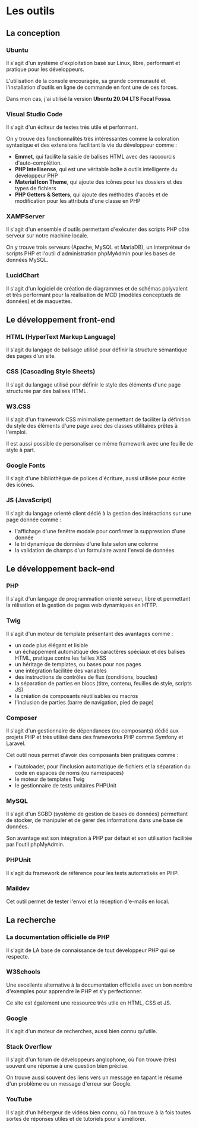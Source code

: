 # Les outils

## La conception

### Ubuntu

Il s'agit d'un système d'exploitation basé sur Linux, libre, performant et pratique pour les développeurs.

L'utilisation de la console encouragée, sa grande communauté et l'installation d'outils en ligne de commande en font une de ces forces.

Dans mon cas, j'ai utilisé la version **Ubuntu 20.04 LTS Focal Fossa**.

### Visual Studio Code

Il s'agit d'un éditeur de textes très utile et performant.

On y trouve des fonctionnalités très intéressantes comme la coloration syntaxique et des extensions facilitant la vie du développeur comme :
- **Emmet**, qui facilite la saisie de balises HTML avec des raccourcis d'auto-complétion.
- **PHP Intellisense**, qui est une véritable boîte à outils intelligente du développeur PHP
- **Material Icon Theme**, qui ajoute des icônes pour les dossiers et des types de fichiers
- **PHP Getters & Setters**, qui ajoute des méthodes d'accès et de modification pour les attributs d'une classe en PHP

### XAMPServer

Il s'agit d'un ensemble d'outils permettant d'exécuter des scripts PHP côté serveur sur notre machine locale.

On y trouve trois serveurs (Apache, MySQL et MariaDB), un interpréteur de scripts PHP et l'outil d'administration phpMyAdmin pour les bases de données MySQL.

### LucidChart

Il s'agit d'un logiciel de création de diagrammes et de schémas polyvalent et très performant pour la réalisation de MCD (modèles conceptuels de données) et de maquettes.

## Le développement front-end

### HTML (HyperText Markup Language)

Il s'agit du langage de balisage utilisé pour définir la structure sémantique des pages d'un site.

### CSS (Cascading Style Sheets)

Il s'agit du langage utilisé pour définir le style des éléments d'une page structurée par des balises HTML.

### W3.CSS

Il s'agit d'un framework CSS minimaliste permettant de faciliter la définition du style des éléments d'une page avec des classes utilitaires prêtes à l'emploi.

Il est aussi possible de personaliser ce même framework avec une feuille de style à part.

### Google Fonts

Il s'agit d'une bibliothèque de polices d'écriture, aussi utilisée pour écrire des icônes.

### JS (JavaScript)

Il s'agit du langage orienté client dédié à la gestion des intéractions sur une page donnée comme :
- l'affichage d'une fenêtre modale pour confirmer la suppression d'une donnée
- le tri dynamique de données d'une liste selon une colonne
- la validation de champs d'un formulaire avant l'envoi de données

## Le développement back-end

### PHP

Il s'agit d'un langage de programmation orienté serveur, libre et permettant la rélisation et la gestion de pages web dynamiques en HTTP.

### Twig

Il s'agit d'un moteur de template présentant des avantages comme :
- un code plus élégant et lisible
- un échappement automatique des caractères spéciaux et des balises HTML, pratique contre les failles XSS
- un héritage de templates, ou bases pour nos pages
- une intégration facilitée des variables
- des instructions de contrôles de flux (conditions, boucles)
- la séparation de parties en blocs (titre, contenu, feuilles de style, scripts JS)
- la création de composants réutilisables ou macros
- l'inclusion de parties (barre de navigation, pied de page)

### Composer

Il s'agit d'un gestionnaire de dépendances (ou composants) dédié aux projets PHP et très utilisé dans des frameworks PHP comme Symfony et Laravel.

Cet outil nous permet d'avoir des composants bien pratiques comme :
- l'autoloader, pour l'inclusion automatique de fichiers et la séparation du code en espaces de noms (ou namespaces)
- le moteur de templates Twig
- le gestionnaire de tests unitaires PHPUnit

### MySQL

Il s'agit d'un SGBD (système de gestion de bases de données) permettant de stocker, de manipuler et de gérer des informations dans une base de données.

Son avantage est son intégration à PHP par défaut et son utilisation facilitée par l'outil phpMyAdmin.

### PHPUnit

Il s'agit du framework de référence pour les tests automatisés en PHP.

### Maildev

Cet outil permet de tester l'envoi et la réception d'e-mails en local.

## La recherche

### La documentation officielle de PHP

Il s'agit de LA base de connaissance de tout développeur PHP qui se respecte.

### W3Schools

Une excellente alternative à la documentation officielle avec un bon nombre d'exemples pour apprendre le PHP et s'y perfectionner.

Ce site est également une ressource très utile en HTML, CSS et JS.

### Google

Il s'agit d'un moteur de recherches, aussi bien connu qu'utile.

### Stack Overflow

Il s'agit d'un forum de développeurs anglophone, où l'on trouve (très) souvent une réponse à une question bien précise.

On trouve aussi souvent des liens vers un message en tapant le résumé d'un problème ou un message d'erreur sur Google.

### YouTube

Il s'agit d'un hébergeur de vidéos bien connu, où l'on trouve à la fois toutes sortes de réponses utiles et de tutoriels pour s'améliorer.

<div class="page-break"></div>